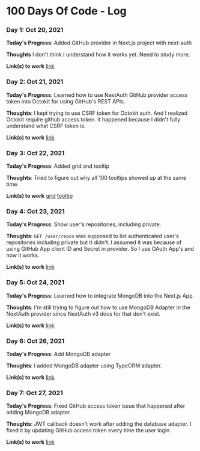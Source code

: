 # 100 Days Of Code - Log

### Day 1: Oct 20, 2021

**Today's Progress**: Added GitHub provider in Next.js project with next-auth

**Thoughts** I don't think I understand how it works yet. Need to study more.

**Link(s) to work**
[link](https://github.com/jwhan77/next-tailwind-test/commit/6395b9875575092af3364a8c423c9b8317034d84)

### Day 2: Oct 21, 2021

**Today's Progress**: Learned how to use NextAuth GitHub provider access token into Octokit for using GitHub's REST APIs.

**Thoughts**: I kept trying to use CSRF token for Octokit auth. And I realized Octokit require github access token. It happened because I didn't fully understand what CSRF token is.

**Link(s) to work**
[link](https://github.com/jwhan77/next-tailwind-test/commit/11b19dae05d5fe086d3991c6962e15aa708d7644)

### Day 3: Oct 22, 2021

**Today's Progress**: Added grid and tooltip

**Thoughts**: Tried to figure out why all 100 tooltips showed up at the same time.

**Link(s) to work**
[grid](https://github.com/jwhan77/next-tailwind-test/commit/5b128b5777adfa63f71f54dc7759c213feb3a9d8)
[tooltip](https://github.com/jwhan77/next-tailwind-test/commit/691631d1054fadae8c909700d7c21490f064dafd)

### Day 4: Oct 23, 2021

**Today's Progress**: Show user's repositories, including private.

**Thoughts**: `GET /user/repos` was supposed to list authenticated user's repositories including private but it didn't. I assumed it was because of using GitHub App client ID and Secret in provider. So I use OAuth App's and now it works.

**Link(s) to work**
[link](https://github.com/jwhan77/next-tailwind-test/commit/747a62397df3787de7ab7db5c7da04603b4c5e31)

### Day 5: Oct 24, 2021

**Today's Progress**: Learned how to integrate MongoDB into the Next.js App.

**Thoughts**: I'm still trying to figure out how to use MongoDB Adapter in the NextAuth provider since NextAuth v3 docs for that don't exist.

**Link(s) to work**
[link](https://github.com/jwhan77/next-mongodb-test)

### Day 6: Oct 26, 2021

**Today's Progress**: Add MongoDB adapter

**Thoughts**: I added MongoDB adapter using TypeORM adapter. 

**Link(s) to work**
[link](https://github.com/jwhan77/next-tailwind-test/commit/65b29809d183411ea47bb899bbf1ecbd0d301305)

### Day 7: Oct 27, 2021

**Today's Progress**: Fixed GitHub access token issue that happened after adding MongoDB adapter.

**Thoughts**: JWT callback doesn't work after adding the database adapter. I fixed it by updating GitHub access token every time the user login. 

**Link(s) to work**
[link](https://github.com/jwhan77/next-tailwind-test/commit/65b29809d183411ea47bb899bbf1ecbd0d301305)